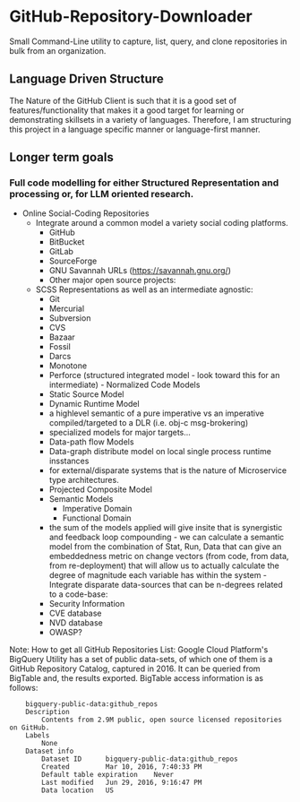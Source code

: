 # GitHub-Repository-Downloader
Small Command-Line utility to capture, list, query, and clone repositories in bulk from an organization.

## Language Driven Structure
The Nature of the GitHub Client is such that it is a good set of features/functionality that makes it a good target 
for learning or demonstrating skillsets in a variety of languages. Therefore, I am 
structuring this project in a language specific manner or language-first manner.

## Longer term goals

### Full code modelling for either Structured Representation and processing or, for LLM oriented research.
   - Online Social-Coding Repositories
      - Integrate around a common model a variety social coding platforms.
         - GitHub
         - BitBucket
         - GitLab
         - SourceForge
         - GNU Savannah URLs (https://savannah.gnu.org/)
         - Other major open source projects:
      - SCSS Representations as well as an intermediate agnostic:
         - Git
         - Mercurial
         - Subversion
         - CVS
         - Bazaar
         - Fossil
         - Darcs
         - Monotone
         - Perforce (structured integrated model - look toward this for an intermediate)
    - Normalized Code Models
        - Static Source Model
        - Dynamic Runtime Model
        - a highlevel semantic of a pure imperative vs an imperative compiled/targeted to a DLR (i.e. obj-c msg-brokering) 
        - specialized models for major targets... 
        - Data-path flow Models
        - Data-graph distribute model on local single process runtime insstances 
        - for external/disparate systems that is the nature of Microservice type architectures.
        - Projected Composite Model
        - Semantic Models
            - Imperative Domain
            - Functional Domain 
        - the sum of the models applied will give insite that 
            is synergistic and feedback loop compounding
                - we can calculate a semantic model from the combination of Stat, Run, Data that can give an embeddedness metric 
                on change vectors (from code, from data, from re-deployment) that will allow us to actually 
                calculate the degree of magnitude each variable has within the system
    - Integrate disparate data-sources that can be n-degrees related to a code-base:
        - Security Information
        - CVE database
        - NVD database
        - OWASP?


Note: How to get all GitHub Repositories List:
    Google Cloud Platform's BigQuery Utility has a set of public data-sets, of which one of them is
    a GitHub Repository Catalog, captured in 2016. It can be queried from BigTable and, the results exported.
    BigTable access information is as follows:

        bigquery-public-data:github_repos
        Description
            Contents from 2.9M public, open source licensed repositories on GitHub.
        Labels
            None
        Dataset info
            Dataset ID	    bigquery-public-data:github_repos
            Created	        Mar 10, 2016, 7:40:33 PM
            Default table expiration	Never
            Last modified	Jun 29, 2016, 9:16:47 PM
            Data location	US
